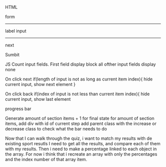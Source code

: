 HTML

form

---

label
input

---

next

Sumbit

JS
Count input fields.
First field display block
all ofther input fields display none

On click next
if(length of input is not as long as current item index){
hide current input, show next element
}

On click back
if(index of input is not less than current item index){
hide current input, show last element

progress bar

Generate amount of section items + 1 for final state
for amount of section items, add div with id of current step
add parent class with the increase or decrease class to check what the bar needs to do

Now that I can walk through the quiz, i want to match my results with de existing sport resutls
I need to get all the results, and compare each of them with my results. Then i need to make a percentage linked to each object in the array. For now i think that i recreate an array with only the percentages and the index number of that array item.
